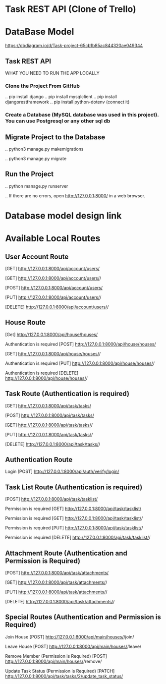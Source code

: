 # Task REST API (Clone of Trello)

# DataBase Model
https://dbdiagram.io/d/Task-project-65cb1b85ac844320ae049344

## Task REST API
WHAT YOU NEED TO RUN THE APP LOCALLY
### Clone the Project From GitHub


.. pip install django 
.. pip install mysqlclient 
.. pip install djangorestframework 
.. pip install python-dotenv (connect it)

### Create a Database (MySQL database was used in this project). You can use Postgresql or any other sql db

## Migrate Project to the Database

.. python3 manage.py makemigrations

.. python3 manage.py migrate
## Run the Project

.. python manage.py runserver

.. If there are no errors, open http://127.0.0.1:8000/ in a web browser.

# Database model design link

# Available Local Routes

## User Account Route

[GET] http://127.0.0.1:8000/api/account/users/

[GET] http://127.0.0.1:8000/api/account/users/<ID>/

[POST] http://127.0.0.1:8000/api/account/users/

[PUT] http://127.0.0.1:8000/api/account/users/<ID>/

[DELETE] http://127.0.0.1:8000/api/account/users/<ID>/

## House Route

[Get] http://127.0.0.1:8000/api/house/houses/

Authentication is required
[POST] http://127.0.0.1:8000/api/house/houses/

[GET] http://127.0.0.1:8000/api/house/houses/<ID>/

Authentication is required
[PUT] http://127.0.0.1:8000/api/house/houses/<ID>/

Authentication is required
[DELETE] http://127.0.0.1:8000/api/house/houses/<ID>/

## Task Route (Authentication is required)

[GET] http://127.0.0.1:8000/api/task/tasks/

[POST] http://127.0.0.1:8000/api/task/tasks/

[GET] http://127.0.0.1:8000/api/task/tasks/<ID>/

[PUT] http://127.0.0.1:8000/api/task/tasks/<ID>/

[DELETE] http://127.0.0.1:8000/api/task/tasks/<ID>/

## Authentication Route

Login
[POST] http://127.0.0.1:8000/api/auth/verify/login/


## Task List Route (Authentication is required)

[POST] http://127.0.0.1:8000/api/task/tasklist/

Permission is required
[GET] http://127.0.0.1:8000/api/task/tasklist/

Permission is required
[GET] http://127.0.0.1:8000/api/task/tasklist/<ID>/

Permission is required
[PUT] http://127.0.0.1:8000/api/task/tasklist/<ID>/

Permission is required
[DELETE] http://127.0.0.1:8000/api/task/tasklist/<ID>/


## Attachment Route (Authentication and Permission is Required)

[POST] http://127.0.0.1:8000/api/task/attachments/

[GET] http://127.0.0.1:8000/api/task/attachments/<ID>/

[PUT] http://127.0.0.1:8000/api/task/attachments/<ID>/

[DELETE] http://127.0.0.1:8000/api/task/attachments/<ID>/

## Special Routes (Authentication and Permission is Required)

Join House
[POST] http://127.0.0.1:8000/api/main/houses/<ID>/join/

Leave House
[POST] http://127.0.0.1:8000/api/main/houses/<ID>/leave/

Remove Member (Permission is Required)
[POST] http://127.0.0.1:8000/api/main/houses/<ID>/remove/

Update Task Status (Permission is Required)
[PATCH] http://127.0.0.1:8000/api/task/tasks/2/update_task_status/
